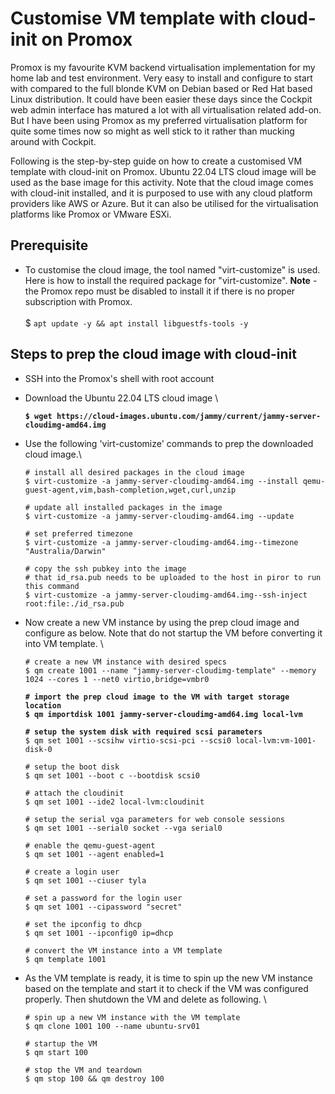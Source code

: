 # Customise VM template with cloud-init on Promox

Promox is my favourite KVM backend virtualisation implementation for my home lab and test environment. Very easy to install and configure to start with compared to the full blonde KVM on Debian based or Red Hat based Linux distribution. It could have been easier these days since the Cockpit web admin interface has matured a lot with all virtualisation related add-on. But I have been using Promox as my preferred virtualisation platform for quite some times now so might as well stick to it rather than mucking around with Cockpit.&#x20;

Following is the step-by-step guide on how to create a customised VM template with cloud-init on Promox. Ubuntu 22.04 LTS cloud image will be used as the base image for this activity. Note that the cloud image comes with cloud-init installed, and it is purposed to use with any cloud platform providers like AWS or Azure. But it can also be utilised for the virtualisation platforms like Promox or VMware ESXi.&#x20;

## Prerequisite

* To customise the cloud image, the tool named "virt-customize" is used. Here is how to install the required package for "virt-customize". **Note** - the Promox repo must be disabled to install it if there is no proper subscription with Promox. \
  \
  $ `apt update -y && apt install libguestfs-tools -y`

## Steps to prep the cloud image with cloud-init&#x20;

* SSH into the Promox's shell with root account
*   Download the Ubuntu 22.04 LTS cloud image \


    <pre><code><strong>$ wget https://cloud-images.ubuntu.com/jammy/current/jammy-server-cloudimg-amd64.img</strong></code></pre>


*   Use the following 'virt-customize' commands to prep the downloaded cloud image.\


    ```
    # install all desired packages in the cloud image 
    $ virt-customize -a jammy-server-cloudimg-amd64.img --install qemu-guest-agent,vim,bash-completion,wget,curl,unzip

    # update all installed packages in the image
    $ virt-customize -a jammy-server-cloudimg-amd64.img --update

    # set preferred timezone
    $ virt-customize -a jammy-server-cloudimg-amd64.img--timezone "Australia/Darwin"

    # copy the ssh pubkey into the image
    # that id_rsa.pub needs to be uploaded to the host in piror to run this command
    $ virt-customize -a jammy-server-cloudimg-amd64.img--ssh-inject root:file:./id_rsa.pub
    ```


*   Now create a new VM instance by using the prep cloud image and configure as below. Note that do not startup the VM before converting it into VM template. \


    <pre><code># create a new VM instance with desired specs
    $ qm create 1001 --name "jammy-server-cloudimg-template" --memory 1024 --cores 1 --net0 virtio,bridge=vmbr0
    <strong>
    </strong><strong># import the prep cloud image to the VM with target storage location
    </strong><strong>$ qm importdisk 1001 jammy-server-cloudimg-amd64.img local-lvm
    </strong><strong>
    </strong><strong># setup the system disk with required scsi parameters
    </strong>$ qm set 1001 --scsihw virtio-scsi-pci --scsi0 local-lvm:vm-1001-disk-0

    # setup the boot disk
    $ qm set 1001 --boot c --bootdisk scsi0

    # attach the cloudinit
    $ qm set 1001 --ide2 local-lvm:cloudinit

    # setup the serial vga parameters for web console sessions
    $ qm set 1001 --serial0 socket --vga serial0

    # enable the qemu-guest-agent 
    $ qm set 1001 --agent enabled=1

    # create a login user
    $ qm set 1001 --ciuser tyla

    # set a password for the login user
    $ qm set 1001 --cipassword "secret"

    # set the ipconfig to dhcp
    $ qm set 1001 --ipconfig0 ip=dhcp

    # convert the VM instance into a VM template
    $ qm template 1001</code></pre>


*   As the VM template is ready, it is time to spin up the new VM instance based on the template and start it to check if the VM was configured properly. Then shutdown the VM and delete as following. \


    ```
    # spin up a new VM instance with the VM template
    $ qm clone 1001 100 --name ubuntu-srv01

    # startup the VM
    $ qm start 100

    # stop the VM and teardown
    $ qm stop 100 && qm destroy 100
    ```

